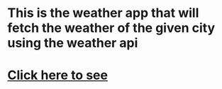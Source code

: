 <h1> This is the weather app that will fetch the weather of the given city using the weather api<h1>

<a href="https://tsheri-weather-app.herokuapp.com" alt="link to the app">Click here to see</a> 
